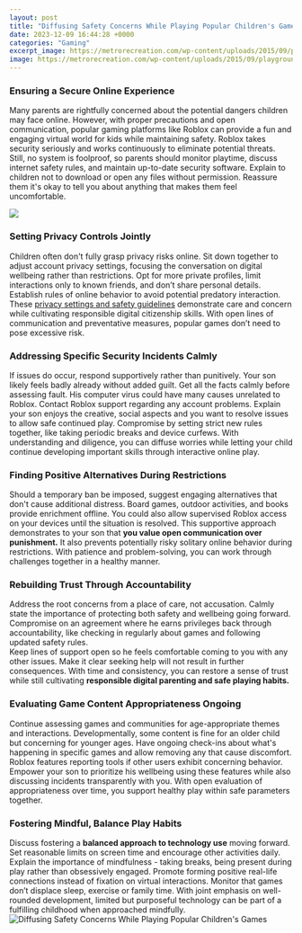 ```yaml
---
layout: post
title: "Diffusing Safety Concerns While Playing Popular Children's Games"
date: 2023-12-09 16:44:28 +0000
categories: "Gaming"
excerpt_image: https://metrorecreation.com/wp-content/uploads/2015/09/playground-safety-guide-654x1024.png
image: https://metrorecreation.com/wp-content/uploads/2015/09/playground-safety-guide-654x1024.png
---
```


### Ensuring a Secure Online Experience
Many parents are rightfully concerned about the potential dangers children may face online. However, with proper precautions and open communication, popular gaming platforms like Roblox can provide a fun and engaging virtual world for kids while maintaining safety. 
Roblox takes security seriously and works continuously to eliminate potential threats. Still, no system is foolproof, so parents should monitor playtime, discuss internet safety rules, and maintain up-to-date security software. Explain to children not to download or open any files without permission. Reassure them it's okay to tell you about anything that makes them feel uncomfortable.

![](https://i.pinimg.com/474x/b5/11/d2/b511d225db67ec607abbbe37b15d7856--playground-safety-playgrounds.jpg)
### Setting Privacy Controls Jointly 
Children often don't fully grasp privacy risks online. Sit down together to adjust account privacy settings, focusing the conversation on digital wellbeing rather than restrictions. Opt for more private profiles, limit interactions only to known friends, and don’t share personal details. Establish rules of online behavior to avoid potential predatory interaction.
These [privacy settings and safety guidelines](https://store.fi.io.vn/womens-custom-proud-football-grandma-number-28-personalized-women-v-neck-t-shirt/men&) demonstrate care and concern while cultivating responsible digital citizenship skills. With open lines of communication and preventative measures, popular games don’t need to pose excessive risk.
### Addressing Specific Security Incidents Calmly
If issues do occur, respond supportively rather than punitively. Your son likely feels badly already without added guilt. Get all the facts calmly before assessing fault. His computer virus could have many causes unrelated to Roblox. 
Contact Roblox support regarding any account problems. Explain your son enjoys the creative, social aspects and you want to resolve issues to allow safe continued play. Compromise by setting strict new rules together, like taking periodic breaks and device curfews. With understanding and diligence, you can diffuse worries while letting your child continue developing important skills through interactive online play.
### Finding Positive Alternatives During Restrictions
Should a temporary ban be imposed, suggest engaging alternatives that don't cause additional distress. Board games, outdoor activities, and books provide enrichment offline. You could also allow supervised Roblox access on your devices until the situation is resolved. 
This supportive approach demonstrates to your son that **you value open communication over punishment.** It also prevents potentially risky solitary online behavior during restrictions. With patience and problem-solving, you can work through challenges together in a healthy manner.
### Rebuilding Trust Through Accountability 
Address the root concerns from a place of care, not accusation. Calmly state the importance of protecting both safety and wellbeing going forward. Compromise on an agreement where he earns privileges back through accountability, like checking in regularly about games and following updated safety rules.  
Keep lines of support open so he feels comfortable coming to you with any other issues. Make it clear seeking help will not result in further consequences. With time and consistency, you can restore a sense of trust while still cultivating **responsible digital parenting and safe playing habits.**
### Evaluating Game Content Appropriateness Ongoing  
Continue assessing games and communities for age-appropriate themes and interactions. Developmentally, some content is fine for an older child but concerning for younger ages. Have ongoing check-ins about what's happening in specific games and allow removing any that cause discomfort.  
Roblox features reporting tools if other users exhibit concerning behavior. Empower your son to prioritize his wellbeing using these features while also discussing incidents transparently with you. With open evaluation of appropriateness over time, you support healthy play within safe parameters together.
### Fostering Mindful, Balance Play Habits
Discuss fostering a **balanced approach to technology use** moving forward. Set reasonable limits on screen time and encourage other activities daily. Explain the importance of mindfulness - taking breaks, being present during play rather than obsessively engaged. 
Promote forming positive real-life connections instead of fixation on virtual interactions. Monitor that games don’t displace sleep, exercise or family time. With joint emphasis on well-rounded development, limited but purposeful technology can be part of a fulfilling childhood when approached mindfully.
![Diffusing Safety Concerns While Playing Popular Children's Games](https://metrorecreation.com/wp-content/uploads/2015/09/playground-safety-guide-654x1024.png)
